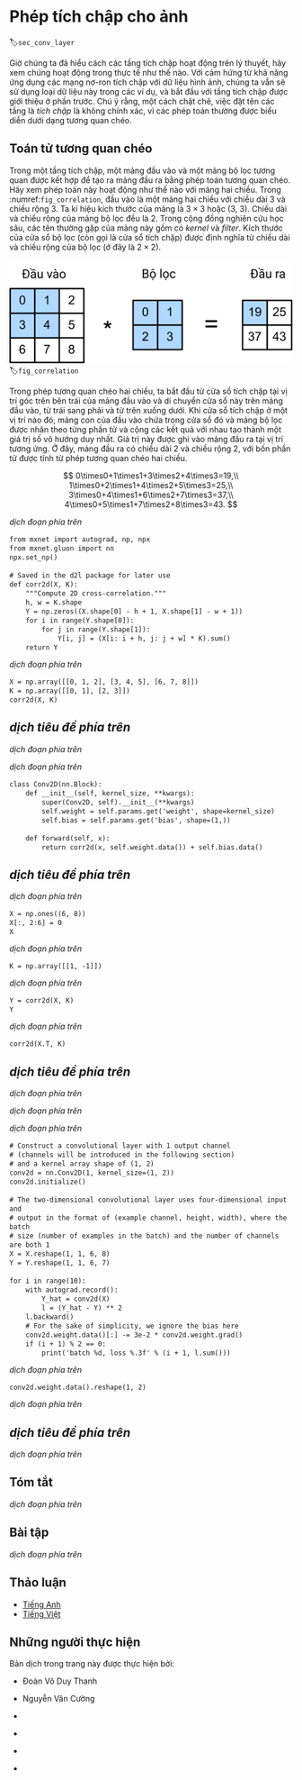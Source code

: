 <!-- ===================== Bắt đầu dịch Phần 1 ==================== -->
<!-- ========================================= REVISE PHẦN 1 - BẮT ĐẦU =================================== -->

<!--
# Convolutions for Images
-->

# Phép tích chập cho ảnh
:label:`sec_conv_layer`

<!--
Now that we understand how convolutional layers work in theory, we are ready to see how this works in practice.
Since we have motivated convolutional neural networks by their applicability to image data, 
we will stick with image data in our examples, and begin by revisiting the convolutional layer that we introduced in the previous section.
We note that strictly speaking, *convolutional* layers are a slight misnomer, since the operations are typically expressed as cross correlations.
-->

Giờ chúng ta đã hiểu cách các tầng tích chập hoạt động trên lý thuyết, hãy xem chúng hoạt động trong thực tế như thế nào.
Với cảm hứng từ khả năng ứng dụng các mạng nơ-ron tích chập với dữ liệu hình ảnh, chúng ta vẫn sẽ sử dụng loại dữ liệu này trong các ví dụ, và bắt đầu với tầng tích chập được giới thiệu ở phần trước.
Chú ý rằng, một cách chặt chẽ, việc đặt tên các tầng là *tích chập* là không chính xác, vì các phép toán thường được biểu diễn dưới dạng tương quan chéo.

<!--
## The Cross-Correlation Operator
-->

## Toán tử tương quan chéo

<!--
In a convolutional layer, an input array and a correlation kernel array are combined to produce an output array through a cross-correlation operation.
Let us see how this works for two dimensions.
In :numref:`fig_correlation`, the input is a two-dimensional array with a height of 3 and width of 3.
We mark the shape of the array as $3 \times 3$ or (3, 3).
The height and width of the kernel array are both 2.
Common names for this array in the deep learning research community include *kernel* and *filter*.
The shape of the kernel window (also known as the convolution window) is given precisely by the height and width of the kernel (here it is $2 \times 2$).
-->

Trong một tầng tích chập, một mảng đầu vào và một mảng bộ lọc tương quan được kết hợp để tạo ra mảng đầu ra bằng phép toán tương quan chéo.
Hãy xem phép toán này hoạt động như thế nào với mảng hai chiều.
Trong :numref:`fig_correlation`, đầu vào là một mảng hai chiều với chiều dài 3 và chiều rộng 3.
Ta kí hiệu kích thước của mảng là $3 \times 3$ hoặc (3, 3).
Chiều dài và chiều rộng của mảng bộ lọc đều là 2.
Trong cộng đồng nghiên cứu học sâu, các tên thường gặp của mảng này gồm có *kernel* và *filter*.
Kích thước của cửa sổ bộ lọc (còn gọi là cửa sổ tích chập) được định nghĩa từ chiều dài và chiều rộng của bộ lọc (ở đây là $2 \times 2$).


<!--
![Two-dimensional cross-correlation operation. The shaded portions are the first output element and the input and kernel array elements used in its computation: $0\times0+1\times1+3\times2+4\times3=19$. ](../img/correlation.svg)
-->

![Phép tương quan chéo hai chiều. Các phần in đậm là phần tử đầu tiên của đầu ra, các phần tử của đầu vào và bộ lọc được sử dụng trong phép toán: $0\times0+1\times1+3\times2+4\times3=19$. ](../img/correlation.svg)
:label:`fig_correlation`

<!--
In the two-dimensional cross-correlation operation, we begin with the convolution window positioned at the top-left corner of the input array 
and slide it across the input array, both from left to right and top to bottom.
When the convolution window slides to a certain position, the input subarray contained in that window and the kernel array are multiplied (elementwise) 
and the resulting array is summed up yielding a single scalar value.
This result if precisely the value of the output array at the corresponding location.
Here, the output array has a height of 2 and width of 2 and the four elements are derived from the two-dimensional cross-correlation operation:
-->

Trong phép tương quan chéo hai chiều, ta bắt đầu từ cửa sổ tích chập tại vị trí góc trên bên trái của mảng đầu vào 
và di chuyển cửa sổ này trên mảng đầu vào, từ trái sang phải và từ trên xuống dưới.
Khi cửa sổ tích chập ở một vị trí nào đó, mảng con của đầu vào chứa trong cửa sổ đó và mảng bộ lọc được nhân theo từng phần tử
và cộng các kết quả với nhau tạo thành một giá trị số vô hướng duy nhất.
Giá trị này được ghi vào mảng đầu ra tại vị trí tương ứng.
Ở đây, mảng đầu ra có chiều dài 2 và chiều rộng 2, với bốn phần tử được tính từ phép tương quan chéo hai chiều.

$$
0\times0+1\times1+3\times2+4\times3=19,\\
1\times0+2\times1+4\times2+5\times3=25,\\
3\times0+4\times1+6\times2+7\times3=37,\\
4\times0+5\times1+7\times2+8\times3=43.
$$

<!-- ===================== Kết thúc dịch Phần 1 ===================== -->

<!-- ===================== Bắt đầu dịch Phần 2 ===================== -->

<!--
Note that along each axis, the output is slightly *smaller* than the input.
Because the kernel has a width greater than one, and we can only computer the cross-correlation for locations where the kernel fits wholly within the image, 
the output size is given by the input size $H \times W$ minus the size of the convolutional kernel $h \times w$ via $(H-h+1) \times (W-w+1)$.
This is the case since we need enough space to 'shift' the convolutional kernel across the image 
(later we will see how to keep the size unchanged by padding the image with zeros around its boundary such that there is enough space to shift the kernel).
Next, we implement the above process in the `corr2d` function.
It accepts the input array `X` with the kernel array `K` and outputs the array `Y`.
-->

*dịch đoạn phía trên*

```{.python .input}
from mxnet import autograd, np, npx
from mxnet.gluon import nn
npx.set_np()

# Saved in the d2l package for later use
def corr2d(X, K):
    """Compute 2D cross-correlation."""
    h, w = K.shape
    Y = np.zeros((X.shape[0] - h + 1, X.shape[1] - w + 1))
    for i in range(Y.shape[0]):
        for j in range(Y.shape[1]):
            Y[i, j] = (X[i: i + h, j: j + w] * K).sum()
    return Y
```

<!--
We can construct the input array `X` and the kernel array `K` from the figure above
to validate the output of the above implementations of the two-dimensional cross-correlation operation.
-->

*dịch đoạn phía trên*

```{.python .input}
X = np.array([[0, 1, 2], [3, 4, 5], [6, 7, 8]])
K = np.array([[0, 1], [2, 3]])
corr2d(X, K)
```

<!-- ========================================= REVISE PHẦN 1 - KẾT THÚC ===================================-->

<!-- ========================================= REVISE PHẦN 2 - BẮT ĐẦU ===================================-->

<!--
## Convolutional Layers
-->

## *dịch tiêu đề phía trên*

<!--
A convolutional layer cross-correlates the input and kernels and adds a scalar bias to produce an output.
The parameters of the convolutional layer are precisely the values that constitute the kernel and the scalar bias.
When training the models based on convolutional layers, we typically initialize the kernels randomly, just as we would with a fully-connected layer.
-->

*dịch đoạn phía trên*

<!--
We are now ready to implement a two-dimensional convolutional layer based on the `corr2d` function defined above.
In the `__init__` constructor function, we declare `weight` and `bias` as the two model parameters.
The forward computation function `forward` calls the `corr2d` function and adds the bias.
As with $h \times w$ cross-correlation we also refer to convolutional layers as $h \times w$ convolutions.
-->

*dịch đoạn phía trên*

```{.python .input  n=70}
class Conv2D(nn.Block):
    def __init__(self, kernel_size, **kwargs):
        super(Conv2D, self).__init__(**kwargs)
        self.weight = self.params.get('weight', shape=kernel_size)
        self.bias = self.params.get('bias', shape=(1,))

    def forward(self, x):
        return corr2d(x, self.weight.data()) + self.bias.data()
```

<!-- ===================== Kết thúc dịch Phần 2 ===================== -->

<!-- ===================== Bắt đầu dịch Phần 3 ===================== -->

<!--
## Object Edge Detection in Images
-->

## *dịch tiêu đề phía trên*

<!--
Let us look at a simple application of a convolutional layer: detecting the edge of an object in an image by finding the location of the pixel change.
First, we construct an 'image' of $6\times 8$ pixels.
The middle four columns are black (0) and the rest are white (1).
-->

*dịch đoạn phía trên*

```{.python .input  n=66}
X = np.ones((6, 8))
X[:, 2:6] = 0
X
```

<!--
Next, we construct a kernel `K` with a height of 1 and width of 2.
When we perform the cross-correlation operation with the input, if the horizontally adjacent elements are the same, the output is 0. Otherwise, the output is non-zero.
-->

*dịch đoạn phía trên*

```{.python .input  n=67}
K = np.array([[1, -1]])
```

<!--
Enter `X` and our designed kernel `K` to perform the cross-correlation operations.
As you can see, we will detect 1 for the edge from white to black and -1 for the edge from black to white.
The rest of the outputs are 0.
-->

*dịch đoạn phía trên*

```{.python .input  n=69}
Y = corr2d(X, K)
Y
```

<!--
Let us apply the kernel to the transposed image.
As expected, it vanishes. The kernel `K` only detects vertical edges.
-->

*dịch đoạn phía trên*

```{.python .input}
corr2d(X.T, K)
```

<!-- ===================== Kết thúc dịch Phần 3 ===================== -->

<!-- ===================== Bắt đầu dịch Phần 4 ===================== -->

<!-- ========================================= REVISE PHẦN 2 - KẾT THÚC ===================================-->

<!-- ========================================= REVISE PHẦN 3 - BẮT ĐẦU ===================================-->

<!--
## Learning a Kernel
-->

## *dịch tiêu đề phía trên*

<!--
Designing an edge detector by finite differences `[1, -1]` is neat if we know this is precisely what we are looking for.
However, as we look at larger kernels, and consider successive layers of convolutions, it might be impossible to specify precisely what each filter should be doing manually.
-->

*dịch đoạn phía trên*

<!--
Now let us see whether we can learn the kernel that generated `Y` from `X` by looking at the (input, output) pairs only.
We first construct a convolutional layer and initialize its kernel as a random array.
Next, in each iteration, we will use the squared error to compare `Y` and the output of the convolutional layer, then calculate the gradient to update the weight.
For the sake of simplicity, in this convolutional layer, we will ignore the bias.
-->

*dịch đoạn phía trên*

<!--
We previously constructed the `Conv2D` class.
However, since we used single-element assignments,
Gluon has some trouble finding the gradient.
Instead, we use the built-in `Conv2D` class provided by Gluon below.
-->

*dịch đoạn phía trên*

```{.python .input  n=83}
# Construct a convolutional layer with 1 output channel
# (channels will be introduced in the following section)
# and a kernel array shape of (1, 2)
conv2d = nn.Conv2D(1, kernel_size=(1, 2))
conv2d.initialize()

# The two-dimensional convolutional layer uses four-dimensional input and
# output in the format of (example channel, height, width), where the batch
# size (number of examples in the batch) and the number of channels are both 1
X = X.reshape(1, 1, 6, 8)
Y = Y.reshape(1, 1, 6, 7)

for i in range(10):
    with autograd.record():
        Y_hat = conv2d(X)
        l = (Y_hat - Y) ** 2
    l.backward()
    # For the sake of simplicity, we ignore the bias here
    conv2d.weight.data()[:] -= 3e-2 * conv2d.weight.grad()
    if (i + 1) % 2 == 0:
        print('batch %d, loss %.3f' % (i + 1, l.sum()))
```

<!--
As you can see, the error has dropped to a small value after 10 iterations.
Now we will take a look at the kernel array we learned.
-->

*dịch đoạn phía trên*

```{.python .input}
conv2d.weight.data().reshape(1, 2)
```

<!--
Indeed, the learned kernel array is remarkably close to the kernel array `K` we defined earlier.
-->

*dịch đoạn phía trên*

<!-- ===================== Kết thúc dịch Phần 4 ===================== -->

<!-- ===================== Bắt đầu dịch Phần 5 ===================== -->

<!--
## Cross-Correlation and Convolution
-->

## *dịch tiêu đề phía trên*

<!--
Recall the observation from the previous section that cross-correlation and convolution are equivalent.
In the figure above it is easy to see this correspondence.
Simply flip the kernel from the bottom left to the top right.
In this case the indexing in the sum is reverted, yet the same result can be obtained.
In keeping with standard terminology with deep learning literature, 
we will continue to refer to the cross-correlation operation as a convolution even though, strictly-speaking, it is slightly different.
-->

*dịch đoạn phía trên*

<!--
## Summary
-->

## Tóm tắt

<!--
* The core computation of a two-dimensional convolutional layer is a two-dimensional cross-correlation operation. 
In its simplest form, this performs a cross-correlation operation on the two-dimensional input data and the kernel, and then adds a bias.
* We can design a kernel to detect edges in images.
* We can learn the kernel through data.
-->

*dịch đoạn phía trên*

<!--
## Exercises
-->

## Bài tập

<!--
1. Construct an image `X` with diagonal edges.
    * What happens if you apply the kernel `K` to it?
    * What happens if you transpose `X`?
    * What happens if you transpose `K`?
2. When you try to automatically find the gradient for the `Conv2D` class we created, what kind of error message do you see?
3. How do you represent a cross-correlation operation as a matrix multiplication by changing the input and kernel arrays?
4. Design some kernels manually.
    * What is the form of a kernel for the second derivative?
    * What is the kernel for the Laplace operator?
    * What is the kernel for an integral?
    * What is the minimum size of a kernel to obtain a derivative of degree $d$?
-->

*dịch đoạn phía trên*

<!-- ===================== Kết thúc dịch Phần 5 ===================== -->
<!-- ========================================= REVISE PHẦN 3 - KẾT THÚC ===================================-->


<!--
## [Discussions](https://discuss.mxnet.io/t/2349)
-->

## Thảo luận
* [Tiếng Anh](https://discuss.mxnet.io/t/2349)
* [Tiếng Việt](https://forum.machinelearningcoban.com/c/d2l)

## Những người thực hiện
Bản dịch trong trang này được thực hiện bởi:
<!--
Tác giả của mỗi Pull Request điền tên mình và tên những người review mà bạn thấy
hữu ích vào từng phần tương ứng. Mỗi dòng một tên, bắt đầu bằng dấu `*`.

Lưu ý:
* Nếu reviewer không cung cấp tên, bạn có thể dùng tên tài khoản GitHub của họ
với dấu `@` ở đầu. Ví dụ: @aivivn.

* Tên đầy đủ của các reviewer có thể được tìm thấy tại https://github.com/aivivn/d2l-vn/blob/master/docs/contributors_info.md
-->

* Đoàn Võ Duy Thanh
<!-- Phần 1 -->
* Nguyễn Văn Cường

<!-- Phần 2 -->
*

<!-- Phần 3 -->
*

<!-- Phần 4 -->
*

<!-- Phần 5 -->
*

